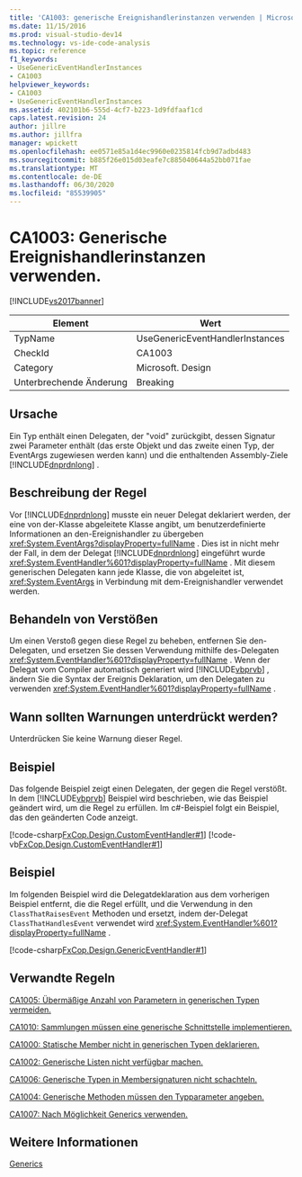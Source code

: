 ```yaml
---
title: 'CA1003: generische Ereignishandlerinstanzen verwenden | Microsoft-Dokumentation'
ms.date: 11/15/2016
ms.prod: visual-studio-dev14
ms.technology: vs-ide-code-analysis
ms.topic: reference
f1_keywords:
- UseGenericEventHandlerInstances
- CA1003
helpviewer_keywords:
- CA1003
- UseGenericEventHandlerInstances
ms.assetid: 402101b6-555d-4cf7-b223-1d9fdfaaf1cd
caps.latest.revision: 24
author: jillre
ms.author: jillfra
manager: wpickett
ms.openlocfilehash: ee0571e85a1d4ec9960e0235814fcb9d7adbd483
ms.sourcegitcommit: b885f26e015d03eafe7c885040644a52bb071fae
ms.translationtype: MT
ms.contentlocale: de-DE
ms.lasthandoff: 06/30/2020
ms.locfileid: "85539905"
---
```

# <a name="ca1003-use-generic-event-handler-instances"></a>CA1003: Generische Ereignishandlerinstanzen verwenden.
[!INCLUDE[vs2017banner](../includes/vs2017banner.md)]

|Element|Wert|
|-|-|
|TypName|UseGenericEventHandlerInstances|
|CheckId|CA1003|
|Category|Microsoft. Design|
|Unterbrechende Änderung|Breaking|

## <a name="cause"></a>Ursache
 Ein Typ enthält einen Delegaten, der "void" zurückgibt, dessen Signatur zwei Parameter enthält (das erste Objekt und das zweite einen Typ, der EventArgs zugewiesen werden kann) und die enthaltenden Assembly-Ziele [!INCLUDE[dnprdnlong](../includes/dnprdnlong-md.md)] .

## <a name="rule-description"></a>Beschreibung der Regel
 Vor [!INCLUDE[dnprdnlong](../includes/dnprdnlong-md.md)] musste ein neuer Delegat deklariert werden, der eine von der-Klasse abgeleitete Klasse angibt, um benutzerdefinierte Informationen an den-Ereignishandler zu übergeben <xref:System.EventArgs?displayProperty=fullName> . Dies ist in nicht mehr der Fall, in dem der Delegat [!INCLUDE[dnprdnlong](../includes/dnprdnlong-md.md)] eingeführt wurde <xref:System.EventHandler%601?displayProperty=fullName> . Mit diesem generischen Delegaten kann jede Klasse, die von abgeleitet ist, <xref:System.EventArgs> in Verbindung mit dem-Ereignishandler verwendet werden.

## <a name="how-to-fix-violations"></a>Behandeln von Verstößen
 Um einen Verstoß gegen diese Regel zu beheben, entfernen Sie den-Delegaten, und ersetzen Sie dessen Verwendung mithilfe des-Delegaten <xref:System.EventHandler%601?displayProperty=fullName> . Wenn der Delegat vom Compiler automatisch generiert wird [!INCLUDE[vbprvb](../includes/vbprvb-md.md)] , ändern Sie die Syntax der Ereignis Deklaration, um den Delegaten zu verwenden <xref:System.EventHandler%601?displayProperty=fullName> .

## <a name="when-to-suppress-warnings"></a>Wann sollten Warnungen unterdrückt werden?
 Unterdrücken Sie keine Warnung dieser Regel.

## <a name="example"></a>Beispiel
 Das folgende Beispiel zeigt einen Delegaten, der gegen die Regel verstößt. In dem [!INCLUDE[vbprvb](../includes/vbprvb-md.md)] Beispiel wird beschrieben, wie das Beispiel geändert wird, um die Regel zu erfüllen. Im c#-Beispiel folgt ein Beispiel, das den geänderten Code anzeigt.

 [!code-csharp[FxCop.Design.CustomEventHandler#1](../snippets/csharp/VS_Snippets_CodeAnalysis/FxCop.Design.CustomEventHandler/cs/FxCop.Design.CustomEventHandler.cs#1)]
 [!code-vb[FxCop.Design.CustomEventHandler#1](../snippets/visualbasic/VS_Snippets_CodeAnalysis/FxCop.Design.CustomEventHandler/vb/FxCop.Design.CustomEventHandler.vb#1)]

## <a name="example"></a>Beispiel
 Im folgenden Beispiel wird die Delegatdeklaration aus dem vorherigen Beispiel entfernt, die die Regel erfüllt, und die Verwendung in den `ClassThatRaisesEvent` Methoden und ersetzt, indem der-Delegat `ClassThatHandlesEvent` verwendet wird <xref:System.EventHandler%601?displayProperty=fullName> .

 [!code-csharp[FxCop.Design.GenericEventHandler#1](../snippets/csharp/VS_Snippets_CodeAnalysis/FxCop.Design.GenericEventHandler/cs/FxCop.Design.GenericEventHandler.cs#1)]

## <a name="related-rules"></a>Verwandte Regeln
 [CA1005: Übermäßige Anzahl von Parametern in generischen Typen vermeiden.](../code-quality/ca1005-avoid-excessive-parameters-on-generic-types.md)

 [CA1010: Sammlungen müssen eine generische Schnittstelle implementieren.](../code-quality/ca1010-collections-should-implement-generic-interface.md)

 [CA1000: Statische Member nicht in generischen Typen deklarieren.](../code-quality/ca1000-do-not-declare-static-members-on-generic-types.md)

 [CA1002: Generische Listen nicht verfügbar machen.](../code-quality/ca1002-do-not-expose-generic-lists.md)

 [CA1006: Generische Typen in Membersignaturen nicht schachteln.](../code-quality/ca1006-do-not-nest-generic-types-in-member-signatures.md)

 [CA1004: Generische Methoden müssen den Typparameter angeben.](../code-quality/ca1004-generic-methods-should-provide-type-parameter.md)

 [CA1007: Nach Möglichkeit Generics verwenden.](../code-quality/ca1007-use-generics-where-appropriate.md)

## <a name="see-also"></a>Weitere Informationen
 [Generics](https://msdn.microsoft.com/library/75ea8509-a4ea-4e7a-a2b3-cf72482e9282)

